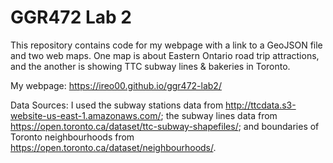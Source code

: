 # GGR472 Lab 2
 
This repository contains code for my webpage with a link to a GeoJSON file and two web maps. 
One map is about Eastern Ontario road trip attractions, and the another is showing TTC subway lines & bakeries in Toronto.

My webpage: https://ireo00.github.io/ggr472-lab2/


Data Sources:
I used the subway stations data from http://ttcdata.s3-website-us-east-1.amazonaws.com/; 
the subway lines data from https://open.toronto.ca/dataset/ttc-subway-shapefiles/; 
and boundaries of Toronto neighbourhoods from https://open.toronto.ca/dataset/neighbourhoods/.